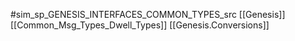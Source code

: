 #sim_sp_GENESIS_INTERFACES_COMMON_TYPES_src
[[Genesis]]
[[Common_Msg_Types_Dwell_Types]]
[[Genesis.Conversions]]
